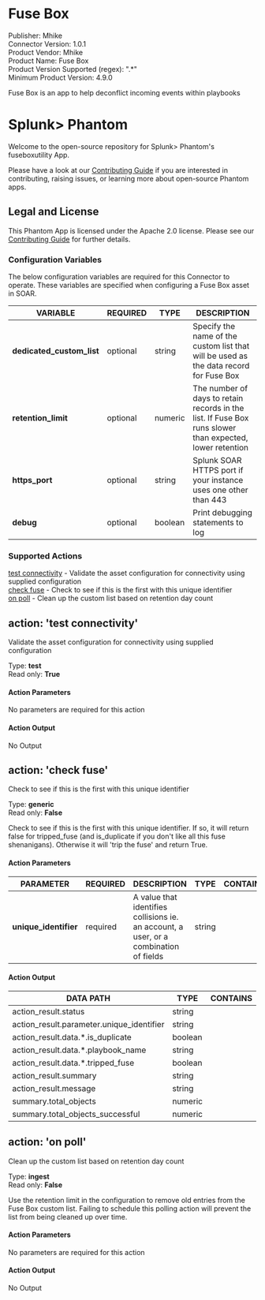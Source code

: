 [comment]: # "Auto-generated SOAR connector documentation"
# Fuse Box

Publisher: Mhike  
Connector Version: 1\.0\.1  
Product Vendor: Mhike  
Product Name: Fuse Box  
Product Version Supported (regex): "\.\*"  
Minimum Product Version: 4\.9\.0  

Fuse Box is an app to help deconflict incoming events within playbooks

# Splunk> Phantom

Welcome to the open-source repository for Splunk> Phantom's fuseboxutility App.

Please have a look at our [Contributing Guide](https://github.com/Splunk-SOAR-Apps/.github/blob/main/.github/CONTRIBUTING.md) if you are interested in contributing, raising issues, or learning more about open-source Phantom apps.

## Legal and License

This Phantom App is licensed under the Apache 2.0 license. Please see our [Contributing Guide](https://github.com/Splunk-SOAR-Apps/.github/blob/main/.github/CONTRIBUTING.md#legal-notice) for further details.


### Configuration Variables
The below configuration variables are required for this Connector to operate.  These variables are specified when configuring a Fuse Box asset in SOAR.

VARIABLE | REQUIRED | TYPE | DESCRIPTION
-------- | -------- | ---- | -----------
**dedicated\_custom\_list** |  optional  | string | Specify the name of the custom list that will be used as the data record for Fuse Box
**retention\_limit** |  optional  | numeric | The number of days to retain records in the list\. If Fuse Box runs slower than expected, lower retention
**https\_port** |  optional  | string | Splunk SOAR HTTPS port if your instance uses one other than 443
**debug** |  optional  | boolean | Print debugging statements to log

### Supported Actions  
[test connectivity](#action-test-connectivity) - Validate the asset configuration for connectivity using supplied configuration  
[check fuse](#action-check-fuse) - Check to see if this is the first with this unique identifier  
[on poll](#action-on-poll) - Clean up the custom list based on retention day count  

## action: 'test connectivity'
Validate the asset configuration for connectivity using supplied configuration

Type: **test**  
Read only: **True**

#### Action Parameters
No parameters are required for this action

#### Action Output
No Output  

## action: 'check fuse'
Check to see if this is the first with this unique identifier

Type: **generic**  
Read only: **False**

Check to see if this is the first with this unique identifier\. If so, it will return false for tripped\_fuse \(and is\_duplicate if you don't like all this fuse shenanigans\)\. Otherwise it will 'trip the fuse' and return True\.

#### Action Parameters
PARAMETER | REQUIRED | DESCRIPTION | TYPE | CONTAINS
--------- | -------- | ----------- | ---- | --------
**unique\_identifier** |  required  | A value that identifies collisions ie\. an account, a user, or a combination of fields | string | 

#### Action Output
DATA PATH | TYPE | CONTAINS
--------- | ---- | --------
action\_result\.status | string | 
action\_result\.parameter\.unique\_identifier | string | 
action\_result\.data\.\*\.is\_duplicate | boolean | 
action\_result\.data\.\*\.playbook\_name | string | 
action\_result\.data\.\*\.tripped\_fuse | boolean | 
action\_result\.summary | string | 
action\_result\.message | string | 
summary\.total\_objects | numeric | 
summary\.total\_objects\_successful | numeric |   

## action: 'on poll'
Clean up the custom list based on retention day count

Type: **ingest**  
Read only: **False**

Use the retention limit in the configuration to remove old entries from the Fuse Box custom list\. Failing to schedule this polling action will prevent the list from being cleaned up over time\.

#### Action Parameters
No parameters are required for this action

#### Action Output
No Output